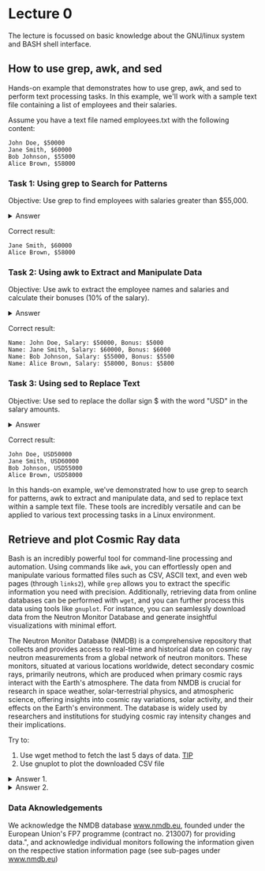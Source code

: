 # Lecture 0

The lecture is focussed on basic knowledge about the GNU/linux system and BASH shell interface.

## How to use grep, awk, and sed

Hands-on example that demonstrates how to use grep, awk, and sed to perform text processing tasks. 
In this example, we'll work with a sample text file containing a list of employees and their salaries.

Assume you have a text file named employees.txt with the following content:

```
John Doe, $50000
Jane Smith, $60000
Bob Johnson, $55000
Alice Brown, $58000
```

### Task 1: Using grep to Search for Patterns
Objective: Use grep to find employees with salaries greater than $55,000.

<details>
  <summary>Answer</summary>

```
grep -e '\$[5-9][6-9][0-9]\{3\}\|\$[6-9][0-9]\{4\}' file.csv
```

Explanation:

* \ is used to escape the $ symbol because it has a special meaning in regular expressions.
* [5-9] matches any digit from 5 to 9.
* [0-9]\{4\} matches exactly four digits (the salary part).
  
</details>

Correct result:

```
Jane Smith, $60000
Alice Brown, $58000
```

### Task 2: Using awk to Extract and Manipulate Data

Objective: Use awk to extract the employee names and salaries and calculate their bonuses (10% of the salary).

<details>
  <summary>Answer</summary>

```
cat file.csv | sed 's/\$//g' | awk -F ',' '{printf "Name: %s, Salary: $%d, Bonus: $%d\n", $1, $2, $2*0.1}'
```

Explanation:

* -F', ' sets the field separator as a comma followed by a space.
* '{printf "Name: %s, Salary: $%d, Bonus: $%d\n", $1, $2, $2*0.1}' formats and prints the output.

</details>

Correct result:

```
Name: John Doe, Salary: $50000, Bonus: $5000
Name: Jane Smith, Salary: $60000, Bonus: $6000
Name: Bob Johnson, Salary: $55000, Bonus: $5500
Name: Alice Brown, Salary: $58000, Bonus: $5800
```

### Task 3: Using sed to Replace Text

Objective: Use sed to replace the dollar sign $ with the word "USD" in the salary amounts.

<details>
  <summary>Answer</summary>

```
sed 's/\$/USD/g' employees.txt
```

Explanation:

* s/\$/USD/g is a sed substitution command that replaces all occurrences of $ with "USD."

</details>

Correct result:

```
John Doe, USD50000
Jane Smith, USD60000
Bob Johnson, USD55000
Alice Brown, USD58000
```

In this hands-on example, we've demonstrated how to use grep to search for patterns, awk to extract and manipulate data, and sed to replace text within a sample text file. These tools are incredibly versatile and can be applied to various text processing tasks in a Linux environment.

## Retrieve and plot Cosmic Ray data

Bash is an incredibly powerful tool for command-line processing and automation. Using commands like `awk`, you can effortlessly open and manipulate various formatted files such as CSV, ASCII text, and even web pages (through `links2`), while `grep` allows you to extract the specific information you need with precision. Additionally, retrieving data from online databases can be performed with `wget`, and you can further process this data using tools like `gnuplot`. For instance, you can seamlessly download data from the Neutron Monitor Database and generate insightful visualizations with minimal effort.

The Neutron Monitor Database (NMDB) is a comprehensive repository that collects and provides access to real-time and historical data on cosmic ray neutron measurements from a global network of neutron monitors. These monitors, situated at various locations worldwide, detect secondary cosmic rays, primarily neutrons, which are produced when primary cosmic rays interact with the Earth's atmosphere. The data from NMDB is crucial for research in space weather, solar-terrestrial physics, and atmospheric science, offering insights into cosmic ray variations, solar activity, and their effects on the Earth's environment. The database is widely used by researchers and institutions for studying cosmic ray intensity changes and their implications.

Try to:
1. Use wget method to fetch the last 5 days of data. [TIP](https://www.nmdb.eu/nest/help.php#howto)
2. Use gnuplot to plot the downloaded CSV file

<details>
  <summary>Answer 1.</summary>

Generate the address.txt file with the following content:
```
http://nest.nmdb.eu/draw_graph.php?wget=1&stations[]=JUNG&output=ascii&tabchoice=revori&dtype=corr_for_efficiency&date_choice=last&last_days=5&last_label=days_label&tresolution=10&yunits=0
```

Get the CSV content by executing:
```
wget -np -q -O output.txt -i address.txt 
```

</details>

<details>
  <summary>Answer 2.</summary>

Generate a gnuplot instruction file:
```
set datafile separator ";"
set timefmt '%Y-%m-%d %H-%M-%S'
set format x "%d-%m"
set xdata time
set xlabel "Time"
set ylabel "RCORR_E" 
plot "output.txt" using 1:2
```

execute gnuplot:

```
gnuplot -p gnuplot.txt 
```

> [!WARNING]
> On some Ubuntu versions you may need to install a new version of gnuplot, and start the gnuplot file with `set termina qt`. The correct version of gnuplot is: `sudo apt install gnuplot-qt`

</details>

### Data Aknowledgements

We acknowledge the NMDB database www.nmdb.eu, founded under the European Union's FP7 programme (contract no. 213007) for providing data.", and acknowledge individual monitors following the information given on the respective station information page (see sub-pages under www.nmdb.eu)
